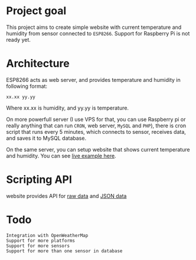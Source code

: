 # Project goal
This project aims to create simple website with current temperature and humidity
from sensor connected to `ESP8266`. Support for Raspberry Pi is not ready yet.
# Architecture
ESP8266 acts as web server, and provides temperature and humidity in following format:
```
xx.xx yy.yy
```
Where xx.xx is humidity, and yy.yy is temperature.

On more powerfull server (I use VPS for that, you can use Raspberry pi or really anything that can run `CRON`, web server, `MySQL` and `PHP`), there is cron script that runs every 5 minutes,
which connects to sensor, receives data, and saves it to MySQL database.

On the same server, you can setup website that shows current temperature
and humidity. You can see [live example here](https://lukaszmoskala.pl/OpenDHT/website-en.php).

# Scripting API
website provides API for [raw data](https://lukaszmoskala.pl/OpenDHT/website-en.php?raw=1) and [JSON data](https://lukaszmoskala.pl/OpenDHT/website-en.php?json=1)

# Todo
```
Integration with OpenWeatherMap
Support for more platforms
Support for more sensors
Support for more than one sensor in database
```